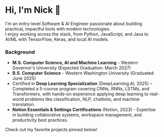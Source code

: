 # Hi, I'm Nick 👋

I'm an entry-level Software & AI Engineer passionate about building practical, impactful tools with modern technologies.  
I enjoy working across the stack, from Python, JavaScript, and Java to AI/ML with TensorFlow, Keras, and local AI models.  

### Background
- **M.S. Computer Science, AI and Machine Learning** - Western Governor's University (Expected Graduation: March 2027)
- **B.S. Computer Science** - Western Washington University (Graduated: June 2025)  
- Certified in **Deep Learning Specialization** (DeepLearning.AI, 2025) – Completed a 5-course program covering CNNs, RNNs, LSTMs, and Transformers, with hands-on experience applying deep learning to real-world problems like classification, NLP, chatbots, and machine translation.
- **Notion Essentials & Settings Certifications** (Notion, 2023) - Expertise in building collaborative systems, workspace management, and productivity best practices.  

Check out my favorite projects pinned below!  
